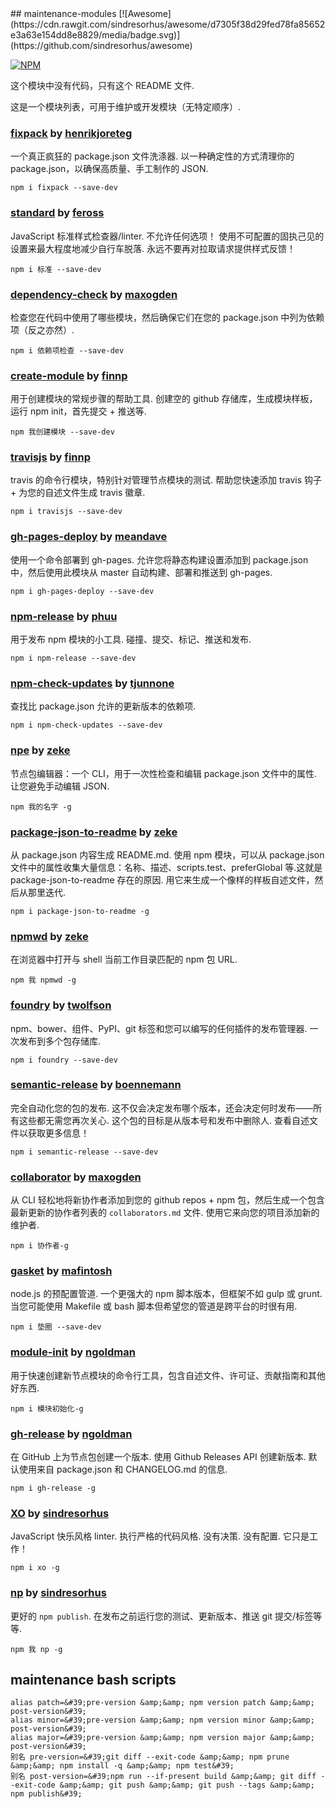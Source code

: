 <div class="github-widget" data-repo="maxogden/maintenance-modules"></div>
## maintenance-modules [![Awesome](https://cdn.rawgit.com/sindresorhus/awesome/d7305f38d29fed78fa85652e3a63e154dd8e8829/media/badge.svg)](https://github.com/sindresorhus/awesome)

[![NPM](https://nodei.co/npm/maintenance-modules.png)](https://www.npmjs.com/package/maintenance-modules)

这个模块中没有代码，只有这个 README 文件.

这是一个模块列表，可用于维护或开发模块（无特定顺序）.

### [fixpack](https://github.com/henrikjoreteg/fixpack) by [henrikjoreteg](https://www.npmjs.com/~henrikjoreteg)

一个真正疯狂的 package.json 文件洗涤器. 以一种确定性的方式清理你的 package.json，以确保高质量、手工制作的 JSON.

```
npm i fixpack --save-dev
```

### [standard](https://github.com/feross/standard) by [feross](https://www.npmjs.com/~feross)

 JavaScript 标准样式检查器/linter. 不允许任何选项！ 使用不可配置的固执己见的设置来最大程度地减少自行车脱落. 永远不要再对拉取请求提供样式反馈！

```
npm i 标准 --save-dev
```

### [dependency-check](https://github.com/maxogden/dependency-check) by [maxogden](https://www.npmjs.com/~maxogden)

检查您在代码中使用了哪些模块，然后确保它们在您的 package.json 中列为依赖项（反之亦然）.

```
npm i 依赖项检查 --save-dev
```

### [create-module](https://github.com/finnp/create-module) by [finnp](https://www.npmjs.com/~finnpauls)

用于创建模块的常规步骤的帮助工具. 创建空的 github 存储库，生成模块样板，运行 npm init，首先提交 + 推送等.

```
npm 我创建模块 --save-dev
```

### [travisjs](https://github.com/finnp/node-travisjs) by [finnp](https://www.npmjs.com/~finnpauls)

 travis 的命令行模块，特别针对管理节点模块的测试. 帮助您快速添加 travis 钩子 + 为您的自述文件生成 travis 徽章.

```
npm i travisjs --save-dev
```

### [gh-pages-deploy](https://github.com/meandavejustice/gh-pages-deploy) by [meandave](https://www.npmjs.com/~meandave)

使用一个命令部署到 gh-pages. 允许您将静态构建设置添加到 package.json 中，然后使用此模块从 master 自动构建、部署和推送到 gh-pages.

```
npm i gh-pages-deploy --save-dev
```

### [npm-release](https://github.com/phuu/npm-release) by [phuu](https://www.npmjs.com/~phuu)

用于发布 npm 模块的小工具. 碰撞、提交、标记、推送和发布.

```
npm i npm-release --save-dev
```

### [npm-check-updates](https://github.com/tjunnone/npm-check-updates) by [tjunnone](https://www.npmjs.com/~tjunnone)

查找比 package.json 允许的更新版本的依赖项.

```
npm i npm-check-updates --save-dev
```

### [npe](https://github.com/zeke/npe) by [zeke](https://www.npmjs.com/~zeke)

节点包编辑器：一个 CLI，用于一次性检查和编辑 package.json 文件中的属性. 让您避免手动编辑 JSON.

```
npm 我的名字 -g
```

### [package-json-to-readme](https://github.com/zeke/package-json-to-readme) by [zeke](https://npmjs.org/~zeke)

从 package.json 内容生成 README.md. 使用 npm 模块，可以从 package.json 文件中的属性收集大量信息：名称、描述、scripts.test、preferGlobal 等.这就是 package-json-to-readme 存在的原因. 用它来生成一个像样的样板自述文件，然后从那里迭代. 

```
npm i package-json-to-readme -g
```

### [npmwd](https://github.com/zeke/npmwd) by [zeke](https://npmjs.org/~zeke)

在浏览器中打开与 shell 当前工作目录匹配的 npm 包 URL.

```
npm 我 npmwd -g
```

### [foundry](https://github.com/twolfson/foundry) by [twolfson](https://www.npmjs.com/~twolfson)

 npm、bower、组件、PyPI、git 标签和您可以编写的任何插件的发布管理器. 一次发布到多个包存储库.

```
npm i foundry --save-dev
```

### [semantic-release](https://github.com/semantic-release/semantic-release) by [boennemann](https://www.npmjs.com/~boennemann)

完全自动化您的包的发布. 这不仅会决定发布哪个版本，还会决定何时发布——所有这些都无需您再次关心. 这个包的目标是从版本号和发布中删除人. 查看自述文件以获取更多信息！

```
npm i semantic-release --save-dev
```

### [collaborator](https://github.com/maxogden/collaborator) by [maxogden](https://www.npmjs.com/~maxogden)

从 CLI 轻松地将新协作者添加到您的 github repos + npm 包，然后生成一个包含最新更新的协作者列表的 `collaborators.md` 文件. 使用它来向您的项目添加新的维护者.

```
npm i 协作者-g
```

### [gasket](https://www.npmjs.com/package/gasket) by [mafintosh](https://www.npmjs.com/~mafintosh)

 node.js 的预配置管道. 一个更强大的 npm 脚本版本，但框架不如 gulp 或 grunt. 当您可能使用 Makefile 或 bash 脚本但希望您的管道是跨平台的时很有用.

```
npm i 垫圈 --save-dev
```

### [module-init](https://github.com/ngoldman/module-init) by [ngoldman](https://www.npmjs.com/~ngoldman)

用于快速创建新节点模块的命令行工具，包含自述文件、许可证、贡献指南和其他好东西.

```
npm i 模块初始化-g
```

### [gh-release](https://github.com/ngoldman/gh-release) by [ngoldman](https://www.npmjs.com/~ngoldman)

在 GitHub 上为节点包创建一个版本. 使用 Github Releases API 创建新版本. 默认使用来自 package.json 和 CHANGELOG.md 的信息.

```
npm i gh-release -g
```

### [XO](https://github.com/sindresorhus/xo) by [sindresorhus](https://www.npmjs.com/~sindresorhus)

 JavaScript 快乐风格 linter. 执行严格的代码风格. 没有决策. 没有配置. 它只是工作！

```
npm i xo -g
```

### [np](https://github.com/sindresorhus/np) by [sindresorhus](https://www.npmjs.com/~sindresorhus)

更好的 `npm publish`. 在发布之前运行您的测试、更新版本、推送 git 提交/标签等等.

```
npm 我 np -g
```

## maintenance bash scripts

```
alias patch=&#39;pre-version &amp;&amp; npm version patch &amp;&amp; post-version&#39;
alias minor=&#39;pre-version &amp;&amp; npm version minor &amp;&amp; post-version&#39;
alias major=&#39;pre-version &amp;&amp; npm version major &amp;&amp; post-version&#39;
别名 pre-version=&#39;git diff --exit-code &amp;&amp; npm prune &amp;&amp; npm install -q &amp;&amp; npm test&#39;
别名 post-version=&#39;npm run --if-present build &amp;&amp; git diff --exit-code &amp;&amp; git push &amp;&amp; git push --tags &amp;&amp; npm publish&#39;
```
